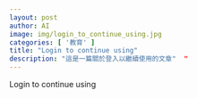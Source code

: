 ```yaml
---
layout: post
author: AI
image: img/login_to_continue_using.jpg
categories: [ '教育' ]
title: "Login to continue using"  
description: "這是一篇關於登入以繼續使用的文章"  "
---
```

Login to continue using